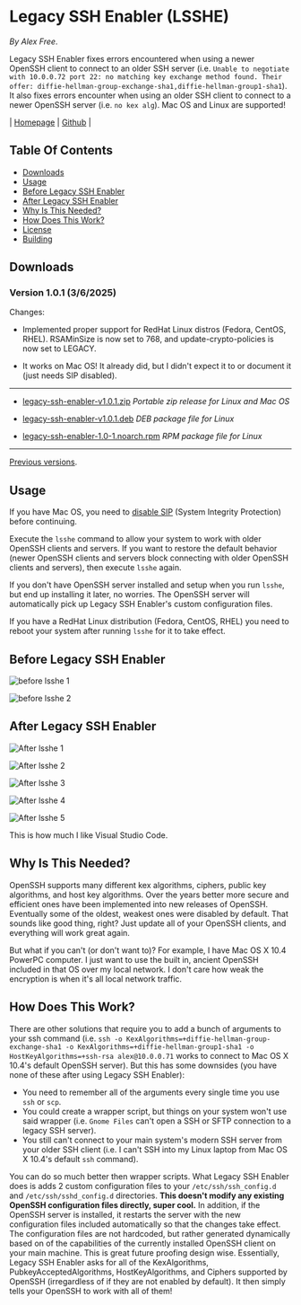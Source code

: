 # Legacy SSH Enabler (LSSHE)

_By Alex Free_.

Legacy SSH Enabler fixes errors encountered when using a newer OpenSSH client to connect to an older SSH server (i.e. `Unable to negotiate with 10.0.0.72 port 22: no matching key exchange method found. Their offer: diffie-hellman-group-exchange-sha1,diffie-hellman-group1-sha1`). It also fixes errors encounter when using an older SSH client to connect to a newer OpenSSH server (i.e. `no kex alg`). Mac OS and Linux are supported!

| [Homepage](https://alex-free.github.io/lsshe) | [Github](https://github.com/alex-free/legacy-ssh-enabler) |

## Table Of Contents

* [Downloads](#downloads)
* [Usage](#usage)
* [Before Legacy SSH Enabler](#before-legacy-ssh-enabler)
* [After Legacy SSH Enabler](#after-legacy-ssh-enabler)
* [Why Is This Needed?](#why-is-this-needed)
* [How Does This Work?](#how-does-this-work)
* [License](license.md)
* [Building](build.md)

## Downloads

### Version 1.0.1 (3/6/2025)

Changes:

* Implemented proper support for RedHat Linux distros (Fedora, CentOS, RHEL). RSAMinSize is now set to 768, and update-crypto-policies is now set to LEGACY.

* It works on Mac OS! It already did, but I didn't expect it to or document it (just needs SIP disabled).

----------------------------------------------------

*   [legacy-ssh-enabler-v1.0.1.zip](https://github.com/alex-free/legacy-ssh-enabler/releases/download/v1.0.1/legacy-ssh-enabler-v1.0.1.zip) _Portable zip release for Linux and Mac OS_

*   [legacy-ssh-enabler-v1.0.1.deb](https://github.com/alex-free/legacy-ssh-enabler/releases/download/v1.0.1/legacy-ssh-enabler-v1.0.1.deb) _DEB package file for Linux_

*   [legacy-ssh-enabler-1.0-1.noarch.rpm](https://github.com/alex-free/legacy-ssh-enabler/releases/download/v1.0.1/legacy-ssh-enabler-1.0.1-1.noarch.rpm) _RPM package file for Linux_

---------------------------------------

[Previous versions](changelog.md).

## Usage

If you have Mac OS, you need to [disable SIP](https://developer.apple.com/documentation/security/disabling-and-enabling-system-integrity-protection) (System Integrity Protection) before continuing.

Execute the `lsshe` command to allow your system to work with older OpenSSH clients and servers. If you want to restore the default behavior (newer OpenSSH clients and servers block connecting with older OpenSSH clients and servers), then execute `lsshe` again.

If you don't have OpenSSH server installed and setup when you run `lsshe`, but end up installing it later, no worries. The OpenSSH server will automatically pick up Legacy SSH Enabler's custom configuration files.

If you have a RedHat Linux distribution (Fedora, CentOS, RHEL) you need to reboot your system after running `lsshe` for it to take effect.

## Before Legacy SSH Enabler

![before lsshe 1](images/before-lsshe-1.png)

![before lsshe 2](images/before-lsshe-2.png)

## After Legacy SSH Enabler

![After lsshe 1](images/after-lsshe-1.png)

![After lsshe 2](images/after-lsshe-2.png)

![After lsshe 3](images/after-lsshe-3.png)

![After lsshe 4](images/after-lsshe-4.png)

![After lsshe 5](images/after-lsshe-5.png)

This is how much I like Visual Studio Code.

## Why Is This Needed?

OpenSSH supports many different kex algorithms, ciphers, public key algorithms, and host key algorithms. Over the years better more secure and efficient ones have been implemented into new releases of OpenSSH. Eventually some of the oldest, weakest ones were disabled by default. That sounds like good thing, right? Just update all of your OpenSSH clients, and everything will work great again.

But what if you can't (or don't want to)? For example, I have Mac OS X 10.4 PowerPC computer. I just want to use the built in, ancient OpenSSH included in that OS over my local network. I don't care how weak the encryption is when it's all local network traffic.

## How Does This Work? 

There are other solutions that require you to add a bunch of arguments to your ssh command (i.e. `ssh -o KexAlgorithms=+diffie-hellman-group-exchange-sha1 -o KexAlgorithms=+diffie-hellman-group1-sha1 -o HostKeyAlgorithms=+ssh-rsa alex@10.0.0.71` works to connect to Mac OS X 10.4's default OpenSSH server). But this has some downsides (you have none of these after using Legacy SSH Enabler):

* You need to remember all of the arguments every single time you use `ssh` or `scp`.
* You could create a wrapper script, but things on your system won't use said wrapper (i.e. `Gnome Files` can't open a SSH or SFTP connection to a legacy SSH server).
* You still can't connect to your main system's modern SSH server from your older SSH client (i.e. I can't SSH into my Linux laptop from Mac OS X 10.4's default `ssh` command).

You can do so much better then wrapper scripts. What Legacy SSH Enabler does is adds 2 custom configuration files to your `/etc/ssh/ssh_config.d` and `/etc/ssh/sshd_config.d` directories. **This doesn't modify any existing OpenSSH configuration files directly, super cool.** In addition, if the OpenSSH server is installed, it restarts the server with the new configuration files included automatically so that the changes take effect. The configuration files are not hardcoded, but rather generated dynamically based on of the capabilities of the currently installed OpenSSH client on your main machine. This is great future proofing design wise. Essentially, Legacy SSH Enabler asks for all of the KexAlgorithms, PubkeyAcceptedAlgorithms, HostKeyAlgorithms, and Ciphers supported by OpenSSH (irregardless of if they are not enabled by default). It then simply tells your OpenSSH to work with all of them!
